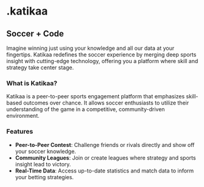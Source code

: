 # .katikaa
## Soccer + Code

Imagine winning just using your knowledge and all our data at your fingertips. Katikaa redefines the soccer experience by merging deep sports insight with cutting-edge technology, offering you a platform where skill and strategy take center stage.

### What is Katikaa?
Katikaa is a peer-to-peer sports engagement platform that emphasizes skill-based outcomes over chance. It allows soccer enthusiasts to utilize their understanding of the game in a competitive, community-driven environment. 

### Features
- **Peer-to-Peer Contest**: Challenge friends or rivals directly and show off your soccer knowledge.
- **Community Leagues**: Join or create leagues where strategy and sports insight lead to victory.
- **Real-Time Data**: Access up-to-date statistics and match data to inform your betting strategies.

